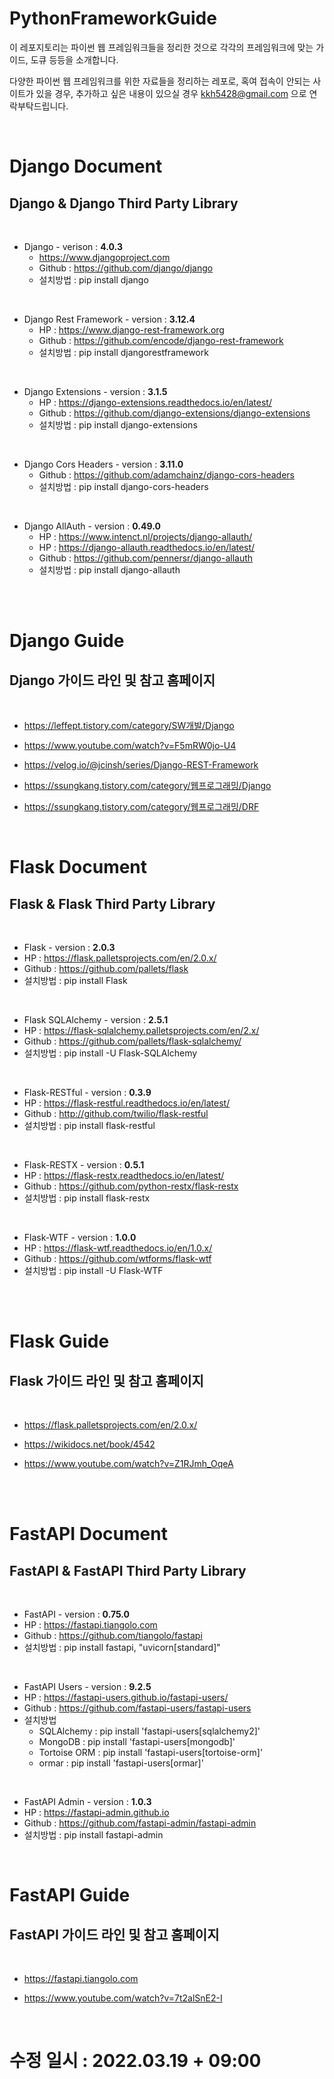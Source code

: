 # PythonFrameworkGuide
이 레포지토리는 파이썬 웹 프레임워크들을 정리한 것으로 각각의 프레임워크에 맞는 가이드, 도큐 등등을 소개합니다. 

다양한 파이썬 웹 프레임워크를 위한 자료들을 정리하는 레포로, 혹여 접속이 안되는 사이트가 있을 경우, 추가하고 싶은 내용이 있으실 경우 kkh5428@gmail.com 으로 연락부탁드립니다.

<br>

# Django Document
## Django & Django Third Party Library 

<br>


- Django - verison : <b> 4.0.3 </b>
  - https://www.djangoproject.com
  - Github : https://github.com/django/django
  - 설치방법 : pip install django

<br>

- Django Rest Framework - version : <b> 3.12.4 </b>
  - HP : https://www.django-rest-framework.org
  - Github : https://github.com/encode/django-rest-framework
  - 설치방법 : pip install djangorestframework

<br>

- Django Extensions - version : <b> 3.1.5 </b>
  - HP : https://django-extensions.readthedocs.io/en/latest/
  - Github : https://github.com/django-extensions/django-extensions
  - 설치방법 : pip install django-extensions

<br>

- Django Cors Headers - version : <b> 3.11.0 </b>
  - Github : https://github.com/adamchainz/django-cors-headers
  - 설치방법 : pip install django-cors-headers


<br>

- Django AllAuth - version : <b> 0.49.0 </b>
  - HP : https://www.intenct.nl/projects/django-allauth/
  - HP : https://django-allauth.readthedocs.io/en/latest/
  - Github : https://github.com/pennersr/django-allauth
  - 설치방법 : pip install django-allauth


<br>
<br>

# Django Guide 

## Django 가이드 라인 및 참고 홈페이지

<br>

- https://leffept.tistory.com/category/SW개발/Django

- https://www.youtube.com/watch?v=F5mRW0jo-U4

- https://velog.io/@jcinsh/series/Django-REST-Framework

- https://ssungkang.tistory.com/category/웹프로그래밍/Django

- https://ssungkang.tistory.com/category/웹프로그래밍/DRF


<br>

# Flask Document
## Flask & Flask Third Party Library 

<br>

- Flask - version : <b> 2.0.3 </b>
- HP : https://flask.palletsprojects.com/en/2.0.x/
- Github : https://github.com/pallets/flask
- 설치방법 : pip install Flask

<br>

- Flask SQLAlchemy - version : <b> 2.5.1 </b>
- HP : https://flask-sqlalchemy.palletsprojects.com/en/2.x/
- Github : https://github.com/pallets/flask-sqlalchemy/
- 설치방법 : pip install -U Flask-SQLAlchemy

<br>

- Flask-RESTful - version : <b> 0.3.9 </b>
- HP : https://flask-restful.readthedocs.io/en/latest/
- Github : http://github.com/twilio/flask-restful
- 설치방법 : pip install flask-restful

<br>

- Flask-RESTX - version : <b>0.5.1</b>
- HP : https://flask-restx.readthedocs.io/en/latest/
- Github : https://github.com/python-restx/flask-restx
- 설치방법 : pip install flask-restx

<br>

- Flask-WTF - version : <b>1.0.0</b>
- HP : https://flask-wtf.readthedocs.io/en/1.0.x/
- Github : https://github.com/wtforms/flask-wtf
- 설치방법 : pip install -U Flask-WTF

<br>
<br>

# Flask Guide

## Flask 가이드 라인 및 참고 홈페이지

<br>

- https://flask.palletsprojects.com/en/2.0.x/

- https://wikidocs.net/book/4542

- https://www.youtube.com/watch?v=Z1RJmh_OqeA

<br>
<br>

# FastAPI Document
## FastAPI & FastAPI Third Party Library 

<br>

- FastAPI - version : <b>0.75.0</b>
- HP : https://fastapi.tiangolo.com
- Github : https://github.com/tiangolo/fastapi
- 설치방법 : pip install fastapi, "uvicorn[standard]"
  
<br>

- FastAPI Users - version : <b>9.2.5</b>
- HP : https://fastapi-users.github.io/fastapi-users/
- Github : https://github.com/fastapi-users/fastapi-users
- 설치방법
  - SQLAlchemy : pip install 'fastapi-users[sqlalchemy2]'
  - MongoDB : pip install 'fastapi-users[mongodb]'
  - Tortoise ORM : pip install 'fastapi-users[tortoise-orm]'
  - ormar : pip install 'fastapi-users[ormar]'

<br>

- FastAPI Admin - version : <b>1.0.3</b>
- HP : https://fastapi-admin.github.io
- Github : https://github.com/fastapi-admin/fastapi-admin
- 설치방법 : pip install fastapi-admin

<br>

# FastAPI Guide

## FastAPI 가이드 라인 및 참고 홈페이지

<br>

- https://fastapi.tiangolo.com

- https://www.youtube.com/watch?v=7t2alSnE2-I

<br>


# 수정 일시 : 2022.03.19 + 09:00
